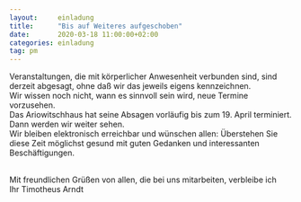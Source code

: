 ```yaml
---
layout:     einladung
title:      "Bis auf Weiteres aufgeschoben"
date:       2020-03-18 11:00:00+02:00
categories: einladung
tag: pm
---
```


Veranstaltungen, die mit körperlicher Anwesenheit verbunden sind,
sind derzeit abgesagt, ohne daß wir das jeweils eigens kennzeichnen.
<br>
Wir wissen noch nicht, wann es sinnvoll sein wird, neue Termine vorzusehen.
<br>
Das Ariowitschhaus hat seine Absagen vorläufig bis zum 19. April terminiert.
<br>
Dann werden wir weiter sehen.
<br>
Wir bleiben elektronisch erreichbar
und wünschen allen:
Überstehen Sie diese Zeit möglichst gesund
mit guten Gedanken und interessanten Beschäftigungen.

<br>
Mit freundlichen Grüßen von allen, die bei uns mitarbeiten, verbleibe ich
<br>
Ihr Timotheus Arndt
